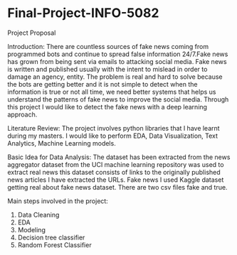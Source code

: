 # Final-Project-INFO-5082

Project Proposal

Introduction:
There are countless sources of fake news coming from programmed bots and continue to spread false information 24/7.Fake news has grown from being sent via emails to attacking social media. Fake news is written and published usually with the intent to mislead in order to damage an agency, entity. 
The problem is real and hard to solve because the bots are getting better and it is not simple to detect when the information is true or not all time, we need better systems that helps us understand the patterns of fake news to improve the social media.
Through this project I would like to detect the fake news with a deep learning approach. 

Literature Review:
The project involves python libraries that I have learnt during my masters. I would like to perform EDA, Data Visualization, Text Analytics, Machine Learning models.

Basic Idea for Data Analysis:
The dataset has been extracted from the news aggregator dataset from the UCI machine learning repository was used to extract real news this dataset consists of links to the originally published news articles I have extracted the URLs.
Fake news I used Kaggle dataset getting real about fake news dataset. There are two csv files fake and true. 

Main steps involved in the project:
1.	Data Cleaning
2.	EDA
3.	Modeling
4.	Decision tree classifier
5.	Random Forest Classifier 

